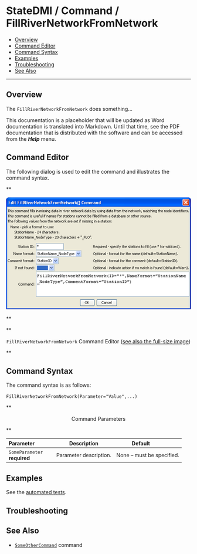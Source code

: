 # StateDMI / Command / FillRiverNetworkFromNetwork #

* [Overview](#overview)
* [Command Editor](#command-editor)
* [Command Syntax](#command-syntax)
* [Examples](#examples)
* [Troubleshooting](#troubleshooting)
* [See Also](#see-also)

-------------------------

## Overview ##

The `FillRiverNetworkFromNetwork` does something...

This documentation is a placeholder that will be updated as Word documentation is translated into Markdown.
Until that time, see the PDF documentation that is distributed with the software and can be accessed
from the ***Help*** menu.

## Command Editor ##

The following dialog is used to edit the command and illustrates the command syntax.

**<p style="text-align: center;">
![FillRiverNetworkFromNetwork](FillRiverNetworkFromNetwork.png)
</p>**

**<p style="text-align: center;">
`FillRiverNetworkFromNetwork` Command Editor (<a href="../FillRiverNetworkFromNetwork.png">see also the full-size image</a>)
</p>**

## Command Syntax ##

The command syntax is as follows:

```text
FillRiverNetworkFromNetwork(Parameter="Value",...)
```
**<p style="text-align: center;">
Command Parameters
</p>**

| **Parameter**&nbsp;&nbsp;&nbsp;&nbsp;&nbsp;&nbsp;&nbsp;&nbsp;&nbsp;&nbsp;&nbsp;&nbsp; | **Description** | **Default**&nbsp;&nbsp;&nbsp;&nbsp;&nbsp;&nbsp;&nbsp;&nbsp;&nbsp;&nbsp; |
| --------------|-----------------|----------------- |
|`SomeParameter`<br>**required**|Parameter description.|None – must be specified.|

## Examples ##

See the [automated tests](https://github.com/OpenCDSS/cdss-app-statedmi-test/tree/master/test/regression/commands/FillRiverNetworkFromNetwork).

## Troubleshooting ##

## See Also ##

* [`SomeOtherCommand`](../SomeOtherCommand/SomeOtherCommand) command
